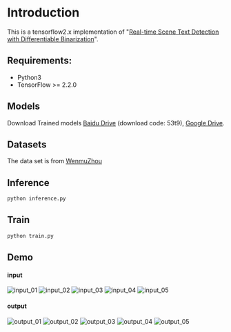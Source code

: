 
# Introduction
This is a tensorflow2.x implementation of "[Real-time Scene Text Detection with Differentiable Binarization](https://arxiv.org/abs/1911.08947)". 


## Requirements:
- Python3
- TensorFlow >= 2.2.0


## Models
Download Trained models [Baidu Drive](https://pan.baidu.com/s/1FD0I6lPI1OT_FzYRG2pzrw) (download code: 53t9), [Google Drive](https://drive.google.com/file/d/1bQP8iLWkJ_6Nd-TeHINrD03_8djDl0qE/view?usp=sharing).


## Datasets
The data set is from [WenmuZhou](https://github.com/WenmuZhou/OCR_DataSet)


## Inference
```bash
python inference.py
```


## Train
```bash
python train.py
```


## Demo
#### input
![input_01](datasets/test/input/01.png)
![input_02](datasets/test/input/02.png)
![input_03](datasets/test/input/03.jpeg)
![input_04](datasets/test/input/04.jpg)
![input_05](datasets/test/input/05.jpg)

#### output
![output_01](datasets/test/output/01.png)
![output_02](datasets/test/output/02.png)
![output_03](datasets/test/output/03.jpeg)
![output_04](datasets/test/output/04.jpg)
![output_05](datasets/test/output/05.jpg)


